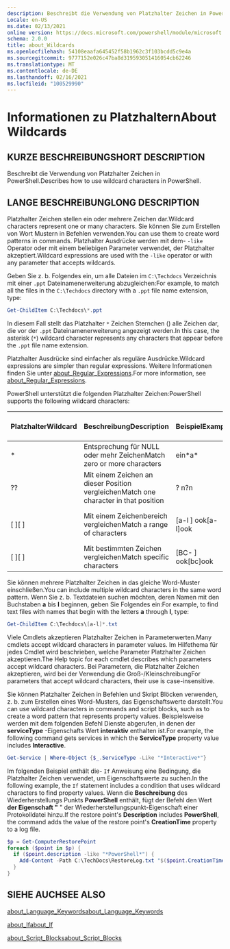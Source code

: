 ```yaml
---
description: Beschreibt die Verwendung von Platzhalter Zeichen in PowerShell.
Locale: en-US
ms.date: 02/13/2021
online version: https://docs.microsoft.com/powershell/module/microsoft.powershell.core/about/about_wildcards?view=powershell-7&WT.mc_id=ps-gethelp
schema: 2.0.0
title: about_Wildcards
ms.openlocfilehash: 54108eaafa645452f58b1962c3f103bcdd5c9e4a
ms.sourcegitcommit: 9777152e026c47ba8d319593051416054cb62246
ms.translationtype: MT
ms.contentlocale: de-DE
ms.lasthandoff: 02/16/2021
ms.locfileid: "100529990"
---
```

# <a name="about-wildcards"></a><span data-ttu-id="78bec-103">Informationen zu Platzhaltern</span><span class="sxs-lookup"><span data-stu-id="78bec-103">About Wildcards</span></span>

## <a name="short-description"></a><span data-ttu-id="78bec-104">KURZE BESCHREIBUNG</span><span class="sxs-lookup"><span data-stu-id="78bec-104">SHORT DESCRIPTION</span></span>

<span data-ttu-id="78bec-105">Beschreibt die Verwendung von Platzhalter Zeichen in PowerShell.</span><span class="sxs-lookup"><span data-stu-id="78bec-105">Describes how to use wildcard characters in PowerShell.</span></span>

## <a name="long-description"></a><span data-ttu-id="78bec-106">LANGE BESCHREIBUNG</span><span class="sxs-lookup"><span data-stu-id="78bec-106">LONG DESCRIPTION</span></span>

<span data-ttu-id="78bec-107">Platzhalter Zeichen stellen ein oder mehrere Zeichen dar.</span><span class="sxs-lookup"><span data-stu-id="78bec-107">Wildcard characters represent one or many characters.</span></span> <span data-ttu-id="78bec-108">Sie können Sie zum Erstellen von Wort Mustern in Befehlen verwenden.</span><span class="sxs-lookup"><span data-stu-id="78bec-108">You can use them to create word patterns in commands.</span></span> <span data-ttu-id="78bec-109">Platzhalter Ausdrücke werden mit dem- `-like` Operator oder mit einem beliebigen Parameter verwendet, der Platzhalter akzeptiert.</span><span class="sxs-lookup"><span data-stu-id="78bec-109">Wildcard expressions are used with the `-like` operator or with any parameter that accepts wildcards.</span></span>

<span data-ttu-id="78bec-110">Geben Sie z. b. Folgendes ein, um alle Dateien im `C:\Techdocs` Verzeichnis mit einer `.ppt` Dateinamenerweiterung abzugleichen:</span><span class="sxs-lookup"><span data-stu-id="78bec-110">For example, to match all the files in the `C:\Techdocs` directory with a `.ppt` file name extension, type:</span></span>

```powershell
Get-ChildItem C:\Techdocs\*.ppt
```

<span data-ttu-id="78bec-111">In diesem Fall stellt das Platzhalter `*` Zeichen Sternchen () alle Zeichen dar, die vor der `.ppt` Dateinamenerweiterung angezeigt werden.</span><span class="sxs-lookup"><span data-stu-id="78bec-111">In this case, the asterisk (`*`) wildcard character represents any characters that appear before the `.ppt` file name extension.</span></span>

<span data-ttu-id="78bec-112">Platzhalter Ausdrücke sind einfacher als reguläre Ausdrücke.</span><span class="sxs-lookup"><span data-stu-id="78bec-112">Wildcard expressions are simpler than regular expressions.</span></span> <span data-ttu-id="78bec-113">Weitere Informationen finden Sie unter [about_Regular_Expressions](./about_Regular_Expressions.md).</span><span class="sxs-lookup"><span data-stu-id="78bec-113">For more information, see [about_Regular_Expressions](./about_Regular_Expressions.md).</span></span>

<span data-ttu-id="78bec-114">PowerShell unterstützt die folgenden Platzhalter Zeichen:</span><span class="sxs-lookup"><span data-stu-id="78bec-114">PowerShell supports the following wildcard characters:</span></span>

|<span data-ttu-id="78bec-115">Platzhalter</span><span class="sxs-lookup"><span data-stu-id="78bec-115">Wildcard</span></span>|<span data-ttu-id="78bec-116">Beschreibung</span><span class="sxs-lookup"><span data-stu-id="78bec-116">Description</span></span>               |<span data-ttu-id="78bec-117">Beispiel</span><span class="sxs-lookup"><span data-stu-id="78bec-117">Example</span></span> |<span data-ttu-id="78bec-118">Match</span><span class="sxs-lookup"><span data-stu-id="78bec-118">Match</span></span>        |<span data-ttu-id="78bec-119">Keine Entsprechung</span><span class="sxs-lookup"><span data-stu-id="78bec-119">No Match</span></span>|
|--------|--------------------------|--------|-------------|--------|
|\*      |<span data-ttu-id="78bec-120">Entsprechung für NULL oder mehr Zeichen</span><span class="sxs-lookup"><span data-stu-id="78bec-120">Match zero or more characters</span></span> | <span data-ttu-id="78bec-121">ein\*</span><span class="sxs-lookup"><span data-stu-id="78bec-121">a\*</span></span>  | <span data-ttu-id="78bec-122">AA, AG, Apple</span><span class="sxs-lookup"><span data-stu-id="78bec-122">aA, ag, Apple</span></span> | <span data-ttu-id="78bec-123">Bananen</span><span class="sxs-lookup"><span data-stu-id="78bec-123">banana</span></span> |
|<span data-ttu-id="78bec-124">?</span><span class="sxs-lookup"><span data-stu-id="78bec-124">?</span></span>       |<span data-ttu-id="78bec-125">Mit einem Zeichen an dieser Position vergleichen</span><span class="sxs-lookup"><span data-stu-id="78bec-125">Match one character in that position</span></span> | <span data-ttu-id="78bec-126">? n</span><span class="sxs-lookup"><span data-stu-id="78bec-126">?n</span></span> | <span data-ttu-id="78bec-127">ein, in, ein</span><span class="sxs-lookup"><span data-stu-id="78bec-127">an, in, on</span></span> | <span data-ttu-id="78bec-128">an</span><span class="sxs-lookup"><span data-stu-id="78bec-128">ran</span></span> |
|<span data-ttu-id="78bec-129">\[ \]</span><span class="sxs-lookup"><span data-stu-id="78bec-129">\[ \]</span></span>   |<span data-ttu-id="78bec-130">Mit einem Zeichenbereich vergleichen</span><span class="sxs-lookup"><span data-stu-id="78bec-130">Match a range of characters</span></span> | <span data-ttu-id="78bec-131">\[a-l \] ook</span><span class="sxs-lookup"><span data-stu-id="78bec-131">\[a-l\]ook</span></span> | <span data-ttu-id="78bec-132">Buch, Kochen, ansehen</span><span class="sxs-lookup"><span data-stu-id="78bec-132">book, cook, look</span></span> | <span data-ttu-id="78bec-133">dauerte</span><span class="sxs-lookup"><span data-stu-id="78bec-133">took</span></span> |
|<span data-ttu-id="78bec-134">\[ \]</span><span class="sxs-lookup"><span data-stu-id="78bec-134">\[ \]</span></span>   |<span data-ttu-id="78bec-135">Mit bestimmten Zeichen vergleichen</span><span class="sxs-lookup"><span data-stu-id="78bec-135">Match specific characters</span></span> | <span data-ttu-id="78bec-136">\[BC- \] ook</span><span class="sxs-lookup"><span data-stu-id="78bec-136">\[bc\]ook</span></span> | <span data-ttu-id="78bec-137">Buch, Kochen</span><span class="sxs-lookup"><span data-stu-id="78bec-137">book, cook</span></span> | <span data-ttu-id="78bec-138">Schließen</span><span class="sxs-lookup"><span data-stu-id="78bec-138">hook</span></span> |

<span data-ttu-id="78bec-139">Sie können mehrere Platzhalter Zeichen in das gleiche Word-Muster einschließen.</span><span class="sxs-lookup"><span data-stu-id="78bec-139">You can include multiple wildcard characters in the same word pattern.</span></span> <span data-ttu-id="78bec-140">Wenn Sie z. b. Textdateien suchen möchten, deren Namen mit den Buchstaben **a** bis **l** beginnen, geben Sie Folgendes ein:</span><span class="sxs-lookup"><span data-stu-id="78bec-140">For example, to find text files with names that begin with the letters **a** through **l**, type:</span></span>

```powershell
Get-ChildItem C:\Techdocs\[a-l]*.txt
```

<span data-ttu-id="78bec-141">Viele Cmdlets akzeptieren Platzhalter Zeichen in Parameterwerten.</span><span class="sxs-lookup"><span data-stu-id="78bec-141">Many cmdlets accept wildcard characters in parameter values.</span></span> <span data-ttu-id="78bec-142">Im Hilfethema für jedes Cmdlet wird beschrieben, welche Parameter Platzhalter Zeichen akzeptieren.</span><span class="sxs-lookup"><span data-stu-id="78bec-142">The Help topic for each cmdlet describes which parameters accept wildcard characters.</span></span> <span data-ttu-id="78bec-143">Bei Parametern, die Platzhalter Zeichen akzeptieren, wird bei der Verwendung die Groß-/Kleinschreibung</span><span class="sxs-lookup"><span data-stu-id="78bec-143">For parameters that accept wildcard characters, their use is case-insensitive.</span></span>

<span data-ttu-id="78bec-144">Sie können Platzhalter Zeichen in Befehlen und Skript Blöcken verwenden, z. b. zum Erstellen eines Word-Musters, das Eigenschaftswerte darstellt.</span><span class="sxs-lookup"><span data-stu-id="78bec-144">You can use wildcard characters in commands and script blocks, such as to create a word pattern that represents property values.</span></span> <span data-ttu-id="78bec-145">Beispielsweise werden mit dem folgenden Befehl Dienste abgerufen, in denen der **serviceType** -Eigenschafts Wert **interaktiv** enthalten ist.</span><span class="sxs-lookup"><span data-stu-id="78bec-145">For example, the following command gets services in which the **ServiceType** property value includes **Interactive**.</span></span>

```powershell
Get-Service | Where-Object {$_.ServiceType -Like "*Interactive*"}
```

<span data-ttu-id="78bec-146">Im folgenden Beispiel enthält die- `If` Anweisung eine Bedingung, die Platzhalter Zeichen verwendet, um Eigenschaftswerte zu suchen.</span><span class="sxs-lookup"><span data-stu-id="78bec-146">In the following example, the `If` statement includes a condition that uses wildcard characters to find property values.</span></span> <span data-ttu-id="78bec-147">Wenn die **Beschreibung** des Wiederherstellungs Punkts **PowerShell** enthält, fügt der Befehl den Wert **der Eigenschaft "** " der Wiederherstellungspunkt-Eigenschaft einer Protokolldatei hinzu.</span><span class="sxs-lookup"><span data-stu-id="78bec-147">If the restore point's **Description** includes **PowerShell**, the command adds the value of the restore point's **CreationTime** property to a log file.</span></span>

```powershell
$p = Get-ComputerRestorePoint
foreach ($point in $p) {
  if ($point.description -like "*PowerShell*") {
    Add-Content -Path C:\TechDocs\RestoreLog.txt "$($point.CreationTime)"
  }
}
```

## <a name="see-also"></a><span data-ttu-id="78bec-148">SIEHE AUCH</span><span class="sxs-lookup"><span data-stu-id="78bec-148">SEE ALSO</span></span>

[<span data-ttu-id="78bec-149">about_Language_Keywords</span><span class="sxs-lookup"><span data-stu-id="78bec-149">about_Language_Keywords</span></span>](about_Language_Keywords.md)

[<span data-ttu-id="78bec-150">about_If</span><span class="sxs-lookup"><span data-stu-id="78bec-150">about_If</span></span>](about_If.md)

[<span data-ttu-id="78bec-151">about_Script_Blocks</span><span class="sxs-lookup"><span data-stu-id="78bec-151">about_Script_Blocks</span></span>](about_Script_Blocks.md)
